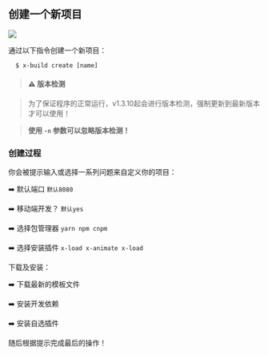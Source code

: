 ## 创建一个新项目

![](https://ws4.sinaimg.cn/large/006tNbRwly1fxbes09q2dj31by0sck1h.jpg)

通过以下指令创建一个新项目：

```
  $ x-build create [name]
```

> #### ⚠️ 版本检测

> 为了保证程序的正常运行，v1.3.10起会进行版本检测，强制更新到最新版本才可以使用！

> **使用 `-n` 参数可以忽略版本检测！**

### 创建过程

你会被提示输入或选择一系列问题来自定义你的项目：

➡️ 默认端口 `默认8080`

➡️ 移动端开发？ `默认yes`

➡️ 选择包管理器 `yarn npm cnpm`

➡️ 选择安装插件 `x-load x-animate x-load`

下载及安装：

➡️ 下载最新的模板文件

➡️ 安装开发依赖

➡️ 安装自选插件

随后根据提示完成最后的操作！